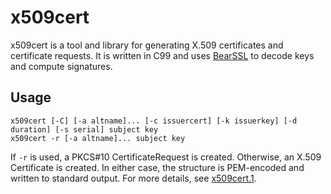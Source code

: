 # x509cert

x509cert is a tool and library for generating X.509 certificates
and certificate requests. It is written in C99 and uses [BearSSL]
to decode keys and compute signatures.

## Usage

	x509cert [-C] [-a altname]... [-c issuercert] [-k issuerkey] [-d duration] [-s serial] subject key
	x509cert -r [-a altname]... subject key

If `-r` is used, a PKCS#10 CertificateRequest is created. Otherwise,
an X.509 Certificate is created. In either case, the structure is
PEM-encoded and written to standard output. For more details, see
[x509cert.1].

[BearSSL]: https://bearssl.org
[x509cert.1]: https://x509cert.mforney.org/x509cert.1
